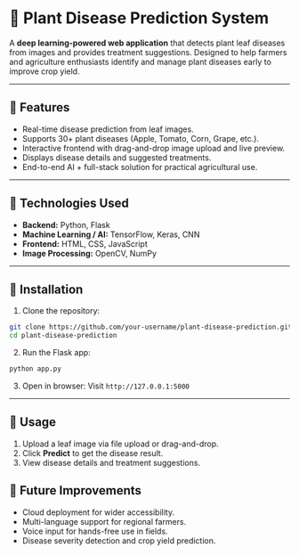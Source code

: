 

# 🌱 Plant Disease Prediction System

A **deep learning-powered web application** that detects plant leaf diseases from images and provides treatment suggestions. Designed to help farmers and agriculture enthusiasts identify and manage plant diseases early to improve crop yield.

---

## 🔹 Features

* Real-time disease prediction from leaf images.
* Supports 30+ plant diseases (Apple, Tomato, Corn, Grape, etc.).
* Interactive frontend with drag-and-drop image upload and live preview.
* Displays disease details and suggested treatments.
* End-to-end AI + full-stack solution for practical agricultural use.

---

## 🔹 Technologies Used

* **Backend:** Python, Flask
* **Machine Learning / AI:** TensorFlow, Keras, CNN
* **Frontend:** HTML, CSS, JavaScript
* **Image Processing:** OpenCV, NumPy

---

## 🔹 Installation

1. Clone the repository:

```bash
git clone https://github.com/your-username/plant-disease-prediction.git
cd plant-disease-prediction
```

2. Run the Flask app:

```bash
python app.py
```

3. Open in browser:
   Visit `http://127.0.0.1:5000`

---

## 🔹 Usage

1. Upload a leaf image via file upload or drag-and-drop.
2. Click **Predict** to get the disease result.
3. View disease details and treatment suggestions.


## 🔹 Future Improvements

* Cloud deployment for wider accessibility.
* Multi-language support for regional farmers.
* Voice input for hands-free use in fields.
* Disease severity detection and crop yield prediction.



